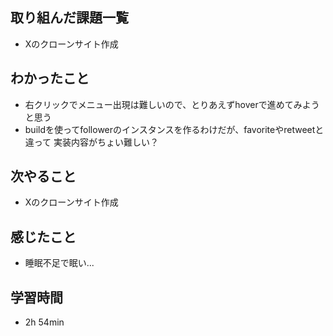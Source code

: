 ## 取り組んだ課題一覧
- Xのクローンサイト作成
## わかったこと
- 右クリックでメニュー出現は難しいので、とりあえずhoverで進めてみようと思う
- buildを使ってfollowerのインスタンスを作るわけだが、favoriteやretweetと違って
  実装内容がちょい難しい？
## 次やること
- Xのクローンサイト作成
## 感じたこと
- 睡眠不足で眠い...
## 学習時間
- 2h 54min